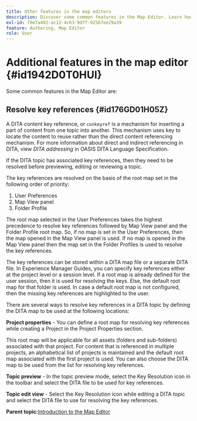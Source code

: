 ```yaml
---
title: Other features in the map editors
description: Discover some common features in the Map Editor. Learn how to resolve key references in the Map editor.
exl-id: f0e7a402-ac12-4c63-9d7f-92567ee29a39
feature: Authoring, Map Editor
role: User
---
```

# Additional features in the map editor {#id1942D0T0HUI}

Some common features in the Map Editor are:

## Resolve key references {#id176GD01H05Z}

A DITA content key reference, or `conkeyref` is a mechanism for inserting a part of content from one topic into another. This mechanism uses key to locate the content to reuse rather than the direct content referencing mechanism. For more information about direct and indirect referencing in DITA, view *DITA addressing* in OASIS DITA Language Specification.

If the DITA topic has associated key references, then they need to be resolved before previewing, editing or reviewing a topic.

The key references are resolved on the basis of the root map set in the following order of priority:

1.  User Preferences
1.  Map View panel
1.  Folder Profile

The root map selected in the User Preferences takes the highest precedence to resolve key references followed by Map View panel and the Folder Profile root map. So, if no map is set in the User Preferences, then the map opened in the Map View panel is used. If no map is opened in the Map View panel then the map set in the Folder Profiles is used to resolve the key references.

The key references can be stored within a DITA map file or a separate DITA file. In Experience Manager Guides, you can specify key references either at the project level or a session level. If a root map is already defined for the user session, then it is used for resolving the keys. Else, the default root map for that folder is used. In case a default root map is not configured, then the missing key references are highlighted to the user.

There are several ways to resolve key references in a DITA topic by defining the DITA map to be used at the following locations:

**Project properties** - You can define a root map for resolving key references while creating a Project in the Project Properties section.

This root map will be applicable for all assets \(folders and sub-folders\) associated with that project. For content that is referenced in multiple projects, an alphabetical list of projects is maintained and the default root map associated with the first project is used. You can also choose the DITA map to be used from the list for resolving key references.

**Topic preview** - In the topic preview mode, select the Key Resolution icon in the toolbar and select the DITA file to be used for key references.

**Topic edit view** - Select the Key Resolution icon while editing a DITA topic and select the DITA file to use for resolving the key references.

**Parent topic:**[Introduction to the Map Editor](map-editor.md)

